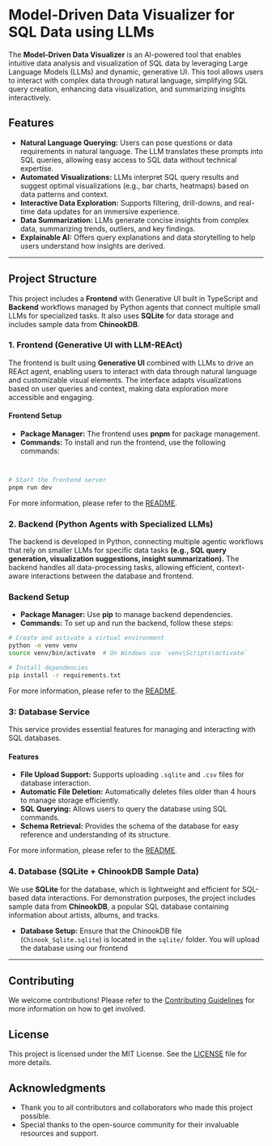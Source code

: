 # Model-Driven Data Visualizer for SQL Data using LLMs

The **Model-Driven Data Visualizer** is an AI-powered tool that enables intuitive data analysis and visualization of SQL data by leveraging Large Language Models (LLMs) and dynamic, generative UI. This tool allows users to interact with complex data through natural language, simplifying SQL query creation, enhancing data visualization, and summarizing insights interactively.

## Features

- **Natural Language Querying:** Users can pose questions or data requirements in natural language. The LLM translates these prompts into SQL queries, allowing easy access to SQL data without technical expertise.
- **Automated Visualizations:** LLMs interpret SQL query results and suggest optimal visualizations (e.g., bar charts, heatmaps) based on data patterns and context.
- **Interactive Data Exploration:** Supports filtering, drill-downs, and real-time data updates for an immersive experience.
- **Data Summarization:** LLMs generate concise insights from complex data, summarizing trends, outliers, and key findings.
- **Explainable AI:** Offers query explanations and data storytelling to help users understand how insights are derived.

---

## Project Structure

This project includes a **Frontend** with Generative UI built in TypeScript and **Backend** workflows managed by Python agents that connect multiple small LLMs for specialized tasks. It also uses **SQLite** for data storage and includes sample data from **ChinookDB**.

### 1. Frontend (Generative UI with LLM-REAct)

The frontend is built using **Generative UI** combined with LLMs to drive an REAct agent, enabling users to interact with data through natural language and customizable visual elements. The interface adapts visualizations based on user queries and context, making data exploration more accessible and engaging.

#### Frontend Setup

- **Package Manager:** The frontend uses **pnpm** for package management.
- **Commands:** To install and run the frontend, use the following commands:

```bash


# Start the frontend server
pnpm run dev
```
For more information, please refer to the [README](./frontend/readme.md).

###  2. Backend (Python Agents with Specialized LLMs)
The backend is developed in Python, connecting multiple agentic workflows that rely on smaller LLMs for specific data tasks **(e.g., SQL query generation, visualization suggestions, insight summarization).** The backend handles all data-processing tasks, allowing efficient, context-aware interactions between the database and frontend.

### Backend Setup

- **Package Manager:** Use **pip** to manage backend dependencies.
- **Commands:** To set up and run the backend, follow these steps:
```bash
# Create and activate a virtual environment
python -m venv venv
source venv/bin/activate  # On Windows use `venv\Scripts\activate`

# Install dependencies
pip install -r requirements.txt

```
For more information, please refer to the [README](./backend/readme.md).
### 3: Database Service

This service provides essential features for managing and interacting with SQL databases.


#### Features

- **File Upload Support:** Supports uploading `.sqlite` and `.csv` files for database interaction.
- **Automatic File Deletion:** Automatically deletes files older than 4 hours to manage storage efficiently.
- **SQL Querying:** Allows users to query the database using SQL commands.
- **Schema Retrieval:** Provides the schema of the database for easy reference and understanding of its structure.

For more information, please refer to the [README](./sqlite_server/README.md).


### 4. Database (SQLite + ChinookDB Sample Data)

We use **SQLite** for the database, which is lightweight and efficient for SQL-based data interactions. For demonstration purposes, the project includes sample data from **ChinookDB**, a popular SQL database containing information about artists, albums, and tracks.

- **Database Setup:** Ensure that the ChinookDB file (`Chinook_Sqlite.sqlite`) is located in the `sqlite/` folder. You will upload the database using our frontend

---

## Contributing

We welcome contributions! Please refer to the [Contributing Guidelines](./docs/contributing.md) for more information on how to get involved.

## License

This project is licensed under the MIT License. See the [LICENSE](./LICENSE) file for more details.

## Acknowledgments

- Thank you to all contributors and collaborators who made this project possible.
- Special thanks to the open-source community for their invaluable resources and support.